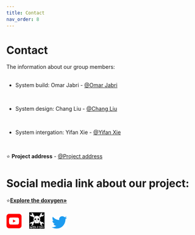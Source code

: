 ```yaml
---
title: Contact
nav_order: 8
---
```


# Contact 

The information about our group members:
<br><br>

* System build: Omar Jabri - [@Omar Jabri](https://github.com/OmarJabri7)
<br />

* System design: Chang Liu - [@Chang Liu](https://github.com/Cliu1993)
<br />

* System intergation: Yifan Xie - [@Yifan Xie](https://github.com/Yifan-Xie)
<br />

⭐️ **Project address** - [@Project address](https://github.com/OmarJabri7/Cycle_Buddy)

# Social media link about our project:

⭐️<a href="https://omarjabri7.github.io/Cycle_Buddy/"><strong>Explore the doxygen»</strong></a>  
    <br>
    <a href="https://www.youtube.com/channel/UC4mHw6LXU8YYIvdZxgI5Btw"><img src="images/Youtube_logo.png" width="40"></a>&nbsp;&nbsp;&nbsp;&nbsp;
    <a href="https://hackaday.io/project/179217-cycle-buddy"><img src="images/hackaday.png" width="40"></a>&nbsp;&nbsp;&nbsp;&nbsp;
    <a href="https://twitter.com/buddy_cycle"><img src="images/Twitter_logo.png" width="40"></a>&nbsp;&nbsp;&nbsp;&nbsp;
    <br />


     
  
